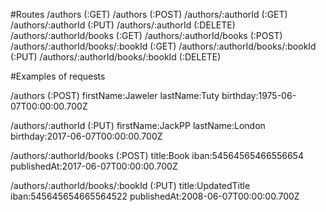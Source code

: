 #Routes
/authors (:GET)
/authors (:POST)
/authors/:authorId (:GET)
/authors/:authorId (:PUT)
/authors/:authorId (:DELETE)
/authors/:authorId/books (:GET)
/authors/:authorId/books (:POST)
/authors/:authorId/books/:bookId (:GET)
/authors/:authorId/books/:bookId (:PUT)
/authors/:authorId/books/:bookId (:DELETE)


#Examples of requests

/authors (:POST)
firstName:Jaweler
lastName:Tuty
birthday:1975-06-07T00:00:00.700Z

/authors/:authorId (:PUT)
firstName:JackPP
lastName:London
birthday:2017-06-07T00:00:00.700Z

/authors/:authorId/books (:POST)
title:Book
iban:54564565466556654
publishedAt:2017-06-07T00:00:00.700Z

/authors/:authorId/books/:bookId (:PUT)
title:UpdatedTitle
iban:545645654665564522
publishedAt:2008-06-07T00:00:00.700Z
